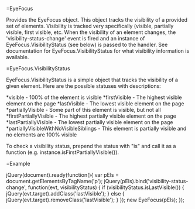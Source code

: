 =EyeFocus

Provides the EyeFocus object. This object tracks the visibility of a provided set of
elements. Visibility is tracked very specifically (visible, partially visible, first
visible, etc. When the visibility of an element changes, the 'visibility-status-change'
event is fired and an instance of EyeFocus.VisibilityStatus (see below) is passed to
the handler. See documentation for EyeFocus.VisibilityStatus for what visibility
information is available.

=EyeFocus.VisibilityStatus

EyeFocus.VisibilityStatus is a simple object that tracks the visibility of a given element.
Here are the possible statuses with descriptions:
 
*visible - 100% of the element is visible
*firstVisible - The highest visible element on the page
*lastVisible - The lowest visible element on the page
*partiallyVisible - Some part of this element is visible, but not all
*firstPartiallyVisible - The highest partially visible element on the page
*lastPartiallyVisible - The lowest partially visible element on the page
*partiallyVisibleWithNoVisibleSiblings - This element is partially visible and no elements are 100% visible

To check a visibility status, prepend the status with "is" and call it as a function
(e.g. instance.isFirstPartiallyVisible()).

=Example

jQuery(document).ready(function(){
	var pEls = document.getElementsByTagName('p');
	jQuery(pEls).bind('visibility-status-change', function(evt, visibilityStatus) {
		if (visibilityStatus.isLastVisible()) {
			jQuery(evt.target).addClass('lastVisible');
		} else {
			jQuery(evt.target).removeClass('lastVisible');
		}
	});
	new EyeFocus(pEls);
});
